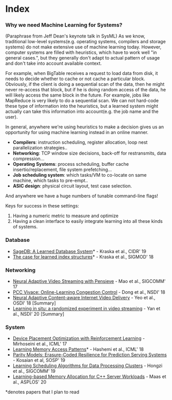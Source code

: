 # Index

### Why we need Machine Learning for Systems?

\(Paraphrase from Jeff Dean's keynote talk in SysML\) As we know, traditional low-level systems\(e.g. operating systems, compilers and storage systems\) do not make extensive use of machine learning today. However, computer systems are filled with heuristics, which have to work well "in general cases.", but they generally don't adapt to actual pattern of usage and don't take into account available context.

For example, when BigTable receives a request to load data from disk, it needs to decide whether to cache or not cache a particular block. Obviously, if the client is doing a sequential scan of the data, then he might never re-access that block, but if he is doing random access of the data, he will likely access the same block in the future. For example, jobs like MapReduce is very likely to do a sequential scan. We can not hard-code these type of information into the heuristics, but a learned system might actually can take this information into account\(e.g. the job name and the user\).

In general, anywhere we're using heuristics to make a decision gives us an opportunity for using machine learning instead in an online manner.

* **Compilers**: instruction scheduling, register allocation, loop nest parallelization strategies..
* **Networking**: TCP window size decisions, back-off for restransmits, data compression...
* **Operating** **Systems**: process scheduling, buffer cache insertio/replacement, file system prefetching...
* **Job scheduling system**: which tasks/VM to co-locate on same machine, which tasks to pre-empt..
* **ASIC design**: physical circuit layout, test case selection.

And anywhere we have a huge numbers of tunable command-line flags! 

Keys for success in these settings:

1. Having a numeric metric to measure and optimize
2. Having a clean interface to easily integrate learning into all these kinds of systems.



### Database

* [SageDB: A Learned Database System](http://cidrdb.org/cidr2019/papers/p117-kraska-cidr19.pdf)\* - Kraska et al., CIDR' 19
* [The case for learned index structures](https://arxiv.org/abs/1712.01208)\* - Kraska et al., SIGMOD' 18

### Networking

* [Neural Adaptive Video Streaming with Pensieve](https://people.csail.mit.edu/hongzi/content/publications/Pensieve-Sigcomm17.pdf) - Mao et al., SIGCOMM' 17
* [PCC Vivace: Online-Learning Congestion Control](https://www.usenix.org/system/files/conference/nsdi18/nsdi18-dong.pdf) - Dong et al., NSDI' 18
* [Neural Adaptive Content-aware Internet Video Delivery](https://www.usenix.org/system/files/osdi18-yeo.pdf) - Yeo et al., OSDI' 18 \[Summary\]
* [Learning in situ: a randomized experiment in video streaming](https://www.usenix.org/conference/nsdi20/presentation/yan) - Yan et al., NSDI' 20 \[Summary\]

### System

* [Device Placement Optimization with Reinforcement Learning](https://arxiv.org/abs/1706.04972) - Mirhoseini et al., ICML' 17
* [Learning Memory Access Patterns](https://arxiv.org/pdf/1803.02329.pdf)\* - Hashemi et al., ICML' 18
* [Parity Models: Erasure-Coded Resilience for Prediction Serving Systems](http://delivery.acm.org/10.1145/3360000/3359654/p30-kosaian.pdf?ip=35.3.50.157&id=3359654&acc=OPENTOC&key=93447E3B54F7D979%2E0A17827594E6F2C8%2E4D4702B0C3E38B35%2EC42B82B87617960C&__acm__=1572846710_212460fc2118b4ddbb56646253af114b) - Kosaian et al, SOSP' 19
* [Learning Scheduling Algorithms for Data Processing Clusters](https://web.mit.edu/decima/content/sigcomm-2019.pdf) - Hongzi et al., SIGCOMM' 19
* [Learning-based Memory Allocation for C++ Server Workloads](https://research.google/pubs/pub49008/) - Maas et al., ASPLOS' 20



\*denotes papers that I plan to read

